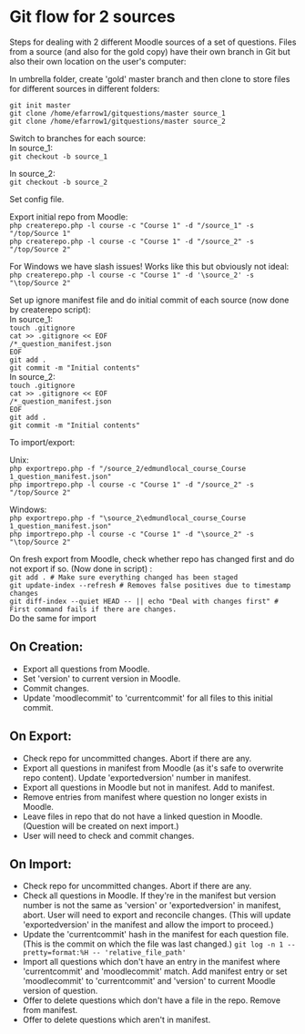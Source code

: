 # Git flow for 2 sources

Steps for dealing with 2 different Moodle sources of a set of questions. Files from a source (and also for the gold copy) have their own branch in Git but also their own location on the user's computer:

In umbrella folder, create 'gold' master branch and then clone to store files for different sources in different folders:

`git init master`  
`git clone /home/efarrow1/gitquestions/master source_1`  
`git clone /home/efarrow1/gitquestions/master source_2`  

Switch to branches for each source:  
In source_1:  
`git checkout -b source_1`

In source_2:  
`git checkout -b source_2`

Set config file.

Export initial repo from Moodle:  
`php createrepo.php -l course -c "Course 1" -d "/source_1" -s "/top/Source 1"`  
`php createrepo.php -l course -c "Course 1" -d "/source_2" -s "/top/Source 2"`

For Windows we have slash issues! Works like this but obviously not ideal:  
`php createrepo.php -l course -c "Course 1" -d '\source_2' -s "\top/Source 2"`

Set up ignore manifest file and do initial commit of each source (now done by createrepo script):  
In source_1:  
`touch .gitignore`  
`cat >> .gitignore << EOF`  
`/*_question_manifest.json`  
`EOF`  
`git add .`  
`git commit -m "Initial contents"`  
In source_2:  
`touch .gitignore`  
`cat >> .gitignore << EOF`  
`/*_question_manifest.json`  
`EOF `  
`git add .`  
`git commit -m "Initial contents"`  

To import/export:

Unix:  
`php exportrepo.php -f "/source_2/edmundlocal_course_Course 1_question_manifest.json"`  
`php importrepo.php -l course -c "Course 1" -d "/source_2" -s "/top/Source 2"`

Windows:  
`php exportrepo.php -f "\source_2\edmundlocal_course_Course 1_question_manifest.json"`  
`php importrepo.php -l course -c "Course 1" -d "\source_2" -s "\top/Source 2"`

On fresh export from Moodle, check whether repo has changed first and do not export if so. (Now done in script) :  
`git add . # Make sure everything changed has been staged`  
`git update-index --refresh # Removes false positives due to timestamp changes`  
`git diff-index --quiet HEAD -- || echo "Deal with changes first" # First command fails if there are changes.`  
Do the same for import

## On Creation:
- Export all questions from Moodle.
- Set 'version' to current version in Moodle.
- Commit changes.
- Update 'moodlecommit' to 'currentcommit' for all files to this initial commit.

## On Export:
- Check repo for uncommitted changes. Abort if there are any.
- Export all questions in manifest from Moodle (as it's safe to overwrite repo content). Update 'exportedversion' number in manifest.
- Export all questions in Moodle but not in manifest. Add to manifest.
- Remove entries from manifest where question no longer exists in Moodle.
- Leave files in repo that do not have a linked question in Moodle. (Question will be created on next import.)
- User will need to check and commit changes.

## On Import:
- Check repo for uncommitted changes. Abort if there are any.
- Check all questions in Moodle. If they're in the manifest but version number is not the same as 'version' or 'exportedversion' in manifest, abort. User will need to export and reconcile changes. (This will update 'exportedversion' in the manifest and allow the import to proceed.)
- Update the 'currentcommit' hash in the manifest for each question file. (This is the commit on which the file was last changed.)
`git log -n 1 --pretty=format:%H -- 'relative_file_path'`
- Import all questions which don't have an entry in the manifest where 'currentcommit' and 'moodlecommit' match. Add manifest entry or set 'moodlecommit' to 'currentcommit' and 'version' to current Moodle version of question.
- Offer to delete questions which don't have a file in the repo. Remove from manifest.
- Offer to delete questions which aren't in manifest.

